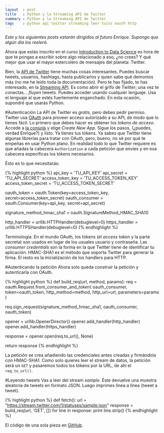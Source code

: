 ```yaml
---
layout  : post
title   : Python y la Streaming API de Twitter
summary : Python y la Streaming API de Twitter
tags    : python api twitter streaming leer tuits oauth http
---
```


*Este y los siguientes posts estarán dirigidos al futuro Enrique.
Supongo que algún día los reelerá.*

Ahora que estás inscrito en el curso [Introduction to
Data Science] es hora de que te pongas a escribir sobre algo
relacionado a eso, ¿no crees? Y qué mejor que usar el mayor estercolero
de mensajes del planeta: Twitter.

Bien, la [API de Twitter] tiene muchas cosas interesantes.
Puedes buscar tweets, usuarios, hashtags; hasta publicarlos
y quien sabe qué demonios más (no me he leído toda la documentación).
Pero te has fijado, te has interesado, en la [Streaming API].
Es como abrir el grifo de Twitter; una vez te conectas... *fluyen*
tweets. Puedes acceder usando cualquier lenguaje. Usa el lenguaje
al que estés fuertemente enganchado. En esta ocasión, supondré
que usarás Python.

#Autenticación
La API de Twitter es *gratis*, pero debes pedir permiso. Twitter usa [OAuth]
para proveer acceso autorizado a su API, de modo que lo tienes fácil.
Lo primero que debes hacer es obtener los *tokens de acceso*.
Accede a [la consola] y elige  *Create New App*.
Sigue los pasos, (¿puedes, verdad Enrique?) y listo. Ya tienes
tus tókens.
Ya sabes que Twitter tiene algunas librerías para tratar con
OAuth, pero, bueno, no sé por qué te empeñas en usar Python plano.
En realidad todo lo que Twitter requiere es que añadas
la cabecera `Authorization` a cada petición que envíes y en esa
cabecera especificas los tókens necesarios.

Ésto es lo que necesitarás:

{% highlight python %}
api_key = 'TU_API_KEY'
api_secret = 'TU_API_SECRET'
access_token_key = 'TU_ACCESS_TOKEN_KEY'
access_token_secret = 'TU_ACCESS_TOKEN_SECRET'

oauth_token = oauth.Token(key=access_token_key, secret=access_token_secret)
oauth_consumer = oauth.Consumer(key=api_key, secret=api_secret)

signature_method_hmac_sha1 = oauth.SignatureMethod_HMAC_SHA1()

http_handler  = urllib.HTTPHandler(debuglevel=0)
https_handler = urllib.HTTPSHandler(debuglevel=0)
{% endhighlight %}

Terminología. En el mundo OAuth, los tókens (el *access token* y
la parte secreta) son usados en lugar de los usuales usuario y
contraseña. Las *consumer credentials* son la forma en la que
Twitter tiene de identificar tu aplicación.
HMAC-SHA1 es el método que soporta Twitter para generar la firma.
El resto es la inicialización de los handlers para HTTP.

#Autenticando la petición
Ahora solo queda construir la petición y autenticarla con OAuth.

{% highlight python %}
def build_req(url, method, params):
  req = oauth.Request.from_consumer_and_token(
    oauth_consumer, token=oauth_token, http_method=method, http_url=url,
    parameters=params
  )

  req.sign_request(signature_method_hmac_sha1, oauth_consumer, oauth_token)

  opener = urllib.OpenerDirector()
  opener.add_handler(http_handler)
  opener.add_handler(https_handler)

  response = opener.open(req.to_url(), None)

  return response
{% endhighlight %}

La petición se crea añadiendo las credenciales antes creadas y firmándola
con HMAC-SHA1. Como solo quieres leer el stream de datos, la petición será
un `GET` y pasaremos todos los tókens por la URL, de ahí el `req.to_url()`.

#Leyendo tweets
Vas a leer del stream *sample*. Éste devuelve una muestra aleatoria
de tweets en formato JSON. Luego imprimes línea a línea (tweet a tweet).

{% highlight python %}
def fetch():
  url = "https://stream.twitter.com/1/statuses/sample.json"
  response = build_req(url, 'GET', [])
  for line in response:
     print line.strip()
{% endhighlight %}

El código de una sola pieza en [GitHub].

[Introduction to Data Science]: https://www.coursera.org/course/datasci
[API de Twitter]: https://dev.twitter.com/
[Streaming API]: https://dev.twitter.com/docs/api/streaming
[la consola]: https://apps.twitter.com/app/new
[OAuth]: http://oauth.net/
[GitHub]: https://github.com/enrmarc/twitter-api-python
